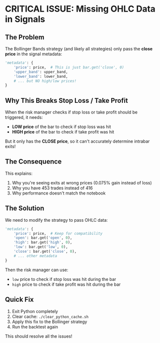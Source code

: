 # CRITICAL ISSUE: Missing OHLC Data in Signals

## The Problem

The Bollinger Bands strategy (and likely all strategies) only pass the **close price** in the signal metadata:

```python
'metadata': {
    'price': price,  # This is just bar.get('close', 0)
    'upper_band': upper_band,
    'lower_band': lower_band,
    # ... but NO high/low prices!
}
```

## Why This Breaks Stop Loss / Take Profit

When the risk manager checks if stop loss or take profit should be triggered, it needs:
- **LOW price** of the bar to check if stop loss was hit
- **HIGH price** of the bar to check if take profit was hit

But it only has the **CLOSE price**, so it can't accurately determine intrabar exits!

## The Consequence

This explains:
1. Why you're seeing exits at wrong prices (0.075% gain instead of loss)
2. Why you have 453 trades instead of 416
3. Why performance doesn't match the notebook

## The Solution

We need to modify the strategy to pass OHLC data:

```python
'metadata': {
    'price': price,  # Keep for compatibility
    'open': bar.get('open', 0),
    'high': bar.get('high', 0),
    'low': bar.get('low', 0),
    'close': bar.get('close', 0),
    # ... other metadata
}
```

Then the risk manager can use:
- `low` price to check if stop loss was hit during the bar
- `high` price to check if take profit was hit during the bar

## Quick Fix

1. Exit Python completely
2. Clear cache: `./clear_python_cache.sh`
3. Apply this fix to the Bollinger strategy
4. Run the backtest again

This should resolve all the issues!